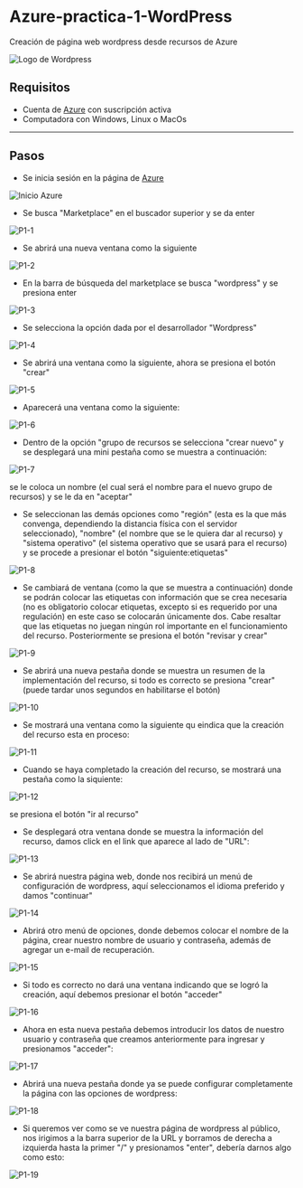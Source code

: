 # Azure-practica-1-WordPress
Creación de página web wordpress desde recursos de Azure

![Logo de Wordpress](https://github.com/AlanAlvaradoR/Azure-practica-1-WordPress/blob/main/imagenes/wordpress.png)

## Requisitos

- Cuenta de [Azure](https://portal.azure.com/) con suscripción activa
- Computadora con Windows, Linux o MacOs

---------------------------------------------------------

## Pasos

- Se inicia sesión en la página de [Azure](https://portal.azure.com/)

![Inicio Azure](https://github.com/AlanAlvaradoR/Azure-practica-1-WordPress/blob/main/imagenes/inicio%20Azure.PNG)

- Se busca "Marketplace" en el buscador superior y se da enter

![P1-1](https://github.com/AlanAlvaradoR/Azure-practica-1-WordPress/blob/main/imagenes/P1-1.PNG)

- Se abrirá una nueva ventana como la siguiente

![P1-2](https://github.com/AlanAlvaradoR/Azure-practica-1-WordPress/blob/main/imagenes/P1-2.PNG)

- En la barra de búsqueda del marketplace se busca "wordpress" y se presiona enter

![P1-3](https://github.com/AlanAlvaradoR/Azure-practica-1-WordPress/blob/main/imagenes/P1-3.PNG)

- Se selecciona la opción dada por el desarrollador "Wordpress"

![P1-4](https://github.com/AlanAlvaradoR/Azure-practica-1-WordPress/blob/main/imagenes/P1-4.PNG)

- Se abrirá una ventana como la siguiente, ahora se presiona el botón "crear"

![P1-5](https://github.com/AlanAlvaradoR/Azure-practica-1-WordPress/blob/main/imagenes/P1-5.PNG)

- Aparecerá una ventana como la siguiente:

![P1-6](https://github.com/AlanAlvaradoR/Azure-practica-1-WordPress/blob/main/imagenes/P1-6.PNG)

- Dentro de la opción "grupo de recursos se selecciona "crear nuevo" y se desplegará una mini pestaña como se muestra a continuación:

![P1-7](https://github.com/AlanAlvaradoR/Azure-practica-1-WordPress/blob/main/imagenes/P1-7.PNG)

se le coloca un nombre (el cual será el nombre para el nuevo grupo de recursos) y se le da en "aceptar"

- Se seleccionan las demás opciones como "región" (esta es la que más convenga, dependiendo la distancia física con el servidor seleccionado), "nombre" (el nombre que se le quiera dar al recurso) y "sistema operativo" (el sistema operativo que se usará para el recurso) y se procede a presionar el botón "siguiente:etiquetas"

![P1-8](https://github.com/AlanAlvaradoR/Azure-practica-1-WordPress/blob/main/imagenes/P1-8.PNG)

- Se cambiará de ventana (como la que se muestra a continuación) donde se podrán colocar las etiquetas con información que se crea necesaria (no es obligatorio colocar etiquetas, excepto si es requerido por una regulación) en este caso se colocarán únicamente dos. Cabe resaltar que las etiquetas no juegan ningún rol importante en el funcionamiento del recurso. Posteriormente se presiona el botón "revisar y crear"

![P1-9](https://github.com/AlanAlvaradoR/Azure-practica-1-WordPress/blob/main/imagenes/P1-9.PNG)

- Se abrirá una nueva pestaña donde se muestra un resumen de la implementación del recurso, si todo es correcto se presiona "crear" (puede tardar unos segundos en habilitarse el botón)

![P1-10](https://github.com/AlanAlvaradoR/Azure-practica-1-WordPress/blob/main/imagenes/P1-10.PNG)

- Se mostrará una ventana como la siguiente qu eindica que la creación del recurso esta en proceso:

![P1-11](https://github.com/AlanAlvaradoR/Azure-practica-1-WordPress/blob/main/imagenes/P11.PNG)

- Cuando se haya completado la creación del recurso, se mostrará una pestaña como la siquiente:

![P1-12](https://github.com/AlanAlvaradoR/Azure-practica-1-WordPress/blob/main/imagenes/P1-12.PNG)

se presiona el botón "ir al recurso"

- Se desplegará otra ventana donde se muestra la información del recurso, damos click en el link que aparece al lado de "URL":

![P1-13](https://github.com/AlanAlvaradoR/Azure-practica-1-WordPress/blob/main/imagenes/P1-13.PNG)

- Se abrirá nuestra página web, donde nos recibirá un menú de configuración de wordpress, aquí seleccionamos el idioma preferido y damos "continuar"

![P1-14](https://github.com/AlanAlvaradoR/Azure-practica-1-WordPress/blob/main/imagenes/P1-14.PNG)

- Abrirá otro menú de opciones, donde debemos colocar el nombre de la página, crear nuestro nombre de usuario y contraseña, además de agregar un e-mail de recuperación.

![P1-15](https://github.com/AlanAlvaradoR/Azure-practica-1-WordPress/blob/main/imagenes/P1-15.PNG)

- Si todo es correcto no dará una ventana indicando que se logró la creación, aquí debemos presionar el botón "acceder"

![P1-16](https://github.com/AlanAlvaradoR/Azure-practica-1-WordPress/blob/main/imagenes/P1-16.PNG)

- Ahora en esta nueva pestaña debemos introducir los datos de nuestro usuario y contraseña que creamos anteriormente para ingresar y presionamos "acceder":

![P1-17](https://github.com/AlanAlvaradoR/Azure-practica-1-WordPress/blob/main/imagenes/P1-17.PNG)

- Abrirá una nueva pestaña donde ya se puede configurar completamente la página con las opciones de wordpress:

![P1-18](https://github.com/AlanAlvaradoR/Azure-practica-1-WordPress/blob/main/imagenes/P1-18.PNG)

- Si queremos ver como se ve nuestra página de wordpress al público, nos irigimos a la barra superior de la URL y borramos de derecha a izquierda hasta la primer "/" y presionamos "enter", debería darnos algo como esto:

![P1-19](https://github.com/AlanAlvaradoR/Azure-practica-1-WordPress/blob/main/imagenes/P1-19.PNG)
